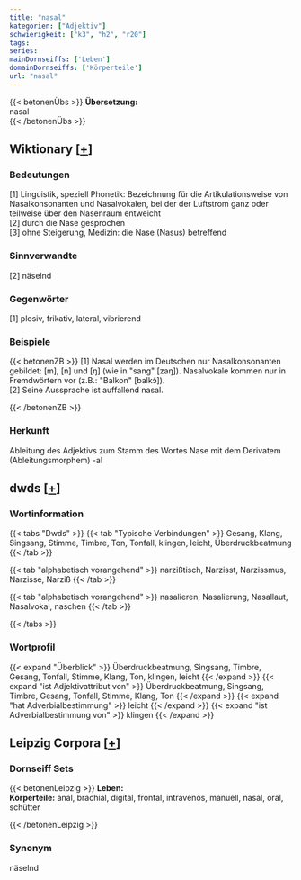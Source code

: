 ```yaml
---
title: "nasal"
kategorien: ["Adjektiv"]
schwierigkeit: ["k3", "h2", "r20"]
tags:
series:
mainDornseiffs: ['Leben']
domainDornseiffs: ['Körperteile']
url: "nasal"
---
```


{{< betonenÜbs >}}
**Übersetzung:**  
nasal  
{{< /betonenÜbs >}}

## Wiktionary [[+](https://de.wiktionary.org/wiki/nasal)]

### Bedeutungen
[1] Linguistik, speziell Phonetik: Bezeichnung für die Artikulationsweise von Nasalkonsonanten und Nasalvokalen, bei der der Luftstrom ganz oder teilweise über den Nasenraum entweicht  
[2] durch die Nase gesprochen  
[3] ohne Steigerung, Medizin: die Nase (Nasus) betreffend  

### Sinnverwandte
[2] näselnd  

### Gegenwörter
[1] plosiv, frikativ, lateral, vibrierend  

### Beispiele
{{< betonenZB >}}
[1]  Nasal werden im Deutschen nur Nasalkonsonanten gebildet: [m], [n] und [ŋ] (wie in "sang" [zaŋ]). Nasalvokale kommen nur in Fremdwörtern vor (z.B.: "Balkon" [balkɔ̃]).  
[2] Seine Aussprache ist auffallend nasal.  

{{< /betonenZB >}}
### Herkunft
Ableitung des Adjektivs zum Stamm des Wortes Nase mit dem Derivatem (Ableitungsmorphem) -al  



## dwds [[+](https://www.dwds.de/wb/nasal)]

### Wortinformation
{{< tabs "Dwds" >}}
{{< tab "Typische Verbindungen" >}}
Gesang, Klang, Singsang, Stimme, Timbre, Ton, Tonfall, klingen, leicht, Überdruckbeatmung
{{< /tab >}}

{{< tab "alphabetisch vorangehend" >}}
narzißtisch, Narzisst, Narzissmus, Narzisse, Narziß
{{< /tab >}}

{{< tab "alphabetisch vorangehend" >}}
nasalieren, Nasalierung, Nasallaut, Nasalvokal, naschen
{{< /tab >}}

{{< /tabs >}}

### Wortprofil
{{< expand "Überblick" >}} Überdruckbeatmung, Singsang, Timbre, Gesang, Tonfall, Stimme, Klang, Ton, klingen, leicht {{< /expand >}}
{{< expand "ist Adjektivattribut von" >}} Überdruckbeatmung, Singsang, Timbre, Gesang, Tonfall, Stimme, Klang, Ton {{< /expand >}}
{{< expand "hat Adverbialbestimmung" >}} leicht {{< /expand >}}
{{< expand "ist Adverbialbestimmung von" >}} klingen {{< /expand >}}

## Leipzig Corpora [[+](https://corpora.uni-leipzig.de/en/res?word=nasal&corpusId=deu_newscrawl-public_2018)]

### Dornseiff Sets
{{< betonenLeipzig >}}
**Leben:**  
**Körperteile:** anal, brachial, digital, frontal, intravenös, manuell, nasal, oral, schütter  

{{< /betonenLeipzig >}}

### Synonym
näselnd

